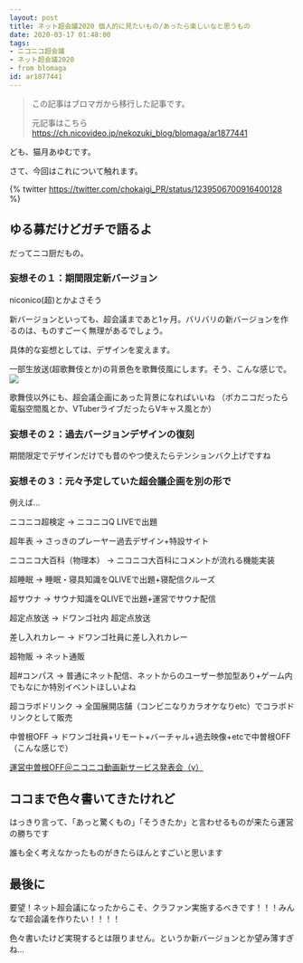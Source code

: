 ```yaml
---
layout: post
title: ネット超会議2020 個人的に見たいもの/あったら楽しいなと思うもの
date: 2020-03-17 01:48:00
tags: 
- ニコニコ超会議
- ネット超会議2020
- from blomaga
id: ar1877441
---
```

> この記事はブロマガから移行した記事です。
>
> 元記事はこちら
> https://ch.nicovideo.jp/nekozuki_blog/blomaga/ar1877441

ども、猫月あゆむです。

さて、今回はこれについて触れます。

<!-- more -->

{% twitter https://twitter.com/chokaigi_PR/status/1239506700916400128 %}

## ゆる募だけどガチで語るよ
だってニコ厨だもの。

### 妄想その１：期間限定新バージョン
niconico(超)とかよさそう

新バージョンといっても、超会議まであと1ヶ月。バリバリの新バージョンを作るのは、ものすごーく無理があるでしょう。

具体的な妄想としては、デザインを変えます。

一部生放送(超歌舞伎とか)の背景色を歌舞伎風にします。そう、こんな感じで。
![](https://media.discordapp.net/attachments/542501461439938596/689142219038261268/unknown.png)

歌舞伎以外にも、超会議企画にあった背景になればいいね
（ボカニコだったら電脳空間風とか、VTuberライブだったらVキャス風とか）

### 妄想その２：過去バージョンデザインの復刻
期間限定でデザインだけでも昔のやつ使えたらテンションバク上げですね

### 妄想その３：元々予定していた超会議企画を別の形で
例えば...

ニコニコ超検定 → ニコニコQ LIVEで出題

超年表 → さっきのプレーヤー過去デザイン+特設サイト

ニコニコ大百科（物理本） → ニコニコ大百科にコメントが流れる機能実装

超睡眠 → 睡眠・寝具知識をQLIVEで出題+寝配信クルーズ

超サウナ → サウナ知識をQLIVEで出題+運営でサウナ配信

超定点放送 → ドワンゴ社内 超定点放送

差し入れカレー → ドワンゴ社員に差し入れカレー

超物販 → ネット通販

超#コンパス → 普通にネット配信、ネットからのユーザー参加型あり+ゲーム内でもなにか特別イベントほしいよね

超コラボドリンク → 全国展開店舗（コンビニなりカラオケなりetc）でコラボドリンクとして販売

中曽根OFF → ドワンゴ社員+リモート+バーチャル+過去映像+etcで中曽根OFF（こんな感じで）
<script type="application/javascript" src="https://embed.nicovideo.jp/watch/sm17170249/script?w=720&h=480"></script><noscript><a href="https://www.nicovideo.jp/watch/sm17170249">運営中曽根OFF＠ニコニコ動画新サービス発表会（γ）</a></noscript>

## ココまで色々書いてきたけれど
はっきり言って、「あっと驚くもの」「そうきたか」と言わせるものが来たら運営の勝ちです

誰も全く考えなかったものがきたらほんとすごいと思います

## 最後に
要望！ネット超会議になったからこそ、クラファン実施するべきです！！！みんなで超会議を作りたい！！！！

色々書いたけど実現するとは限りません。というか新バージョンとか望み薄すぎね...